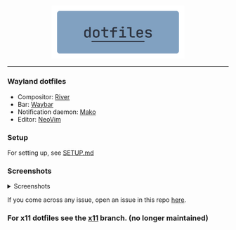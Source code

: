 <p align=center>
  <img src="./.assets/dotfiles.png" alt=dotfiles width=60%>
</p>
<hr />

### Wayland dotfiles

-   Compositor: [River](https://github.com/riverwm/river)
-   Bar: [Waybar](https://github.com/Alexays/Waybar)
-   Notification daemon: [Mako](https://github.com/emersion/mako)
-   Editor: [NeoVim](https://github.com/neovim/neovim)

### Setup

For setting up, see [SETUP.md](./.assets/SETUP.md)

### Screenshots

<details>
<summary>Screenshots</summary>

![Alt](./.assets/screenshots/1.png)
![Alt](./.assets/screenshots/2.png)

</details>

If you come across any issue, open an issue in this repo [here](https://github.com/rv178/.dotfiles/issues/new).

### For x11 dotfiles see the [x11](https://github.com/rv178/.dotfiles/tree/x11) branch. (no longer maintained)
